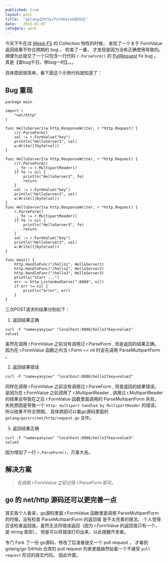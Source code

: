 ```yaml
---
published: true
layout: post
title:  "golang之http/FormValue踩坑记"
date:   2015-01-07
category: work
---
```


今天下午在试 [Weed-FS] 的 Collection 特性的时候，
发现了一个关于 FormValue 返回结果不符合预期的 bug ，
检查了一番，
才发现是因为没有正确使用导致的。
顺便为此提交了一个只包含一行代码 `r.ParseForm()` 的 [PullRequest] fix bug 。
真是【查bug千日，修bug一时】。。。

具体原因很简单，看下面这个示例代码就知道了：

## Bug 重现

```
package main

import (
	"net/http"
)

func HelloServer1(w http.ResponseWriter, r *http.Request) {
	//r.ParseForm()
	val := r.FormValue("key")
	println("HelloServer1", val)
	w.Write([]byte(val))
}

func HelloServer2(w http.ResponseWriter, r *http.Request) {
	//r.ParseForm()
	_, fe := r.MultipartReader()
	if fe != nil {
		println("HelloServer2", fe)
		return
	}
	val := r.FormValue("key")
	println("HelloServer2", val)
	w.Write([]byte(val))
}
func HelloServer3(w http.ResponseWriter, r *http.Request) {
	r.ParseForm()
	_, fe := r.MultipartReader()
	if fe != nil {
		println("HelloServer3", fe)
		return
	}
	val := r.FormValue("key")
	println("HelloServer3", val)
	w.Write([]byte(val))
}

func main() {
	http.HandleFunc("/hello1", HelloServer1)
	http.HandleFunc("/hello2", HelloServer2)
	http.HandleFunc("/hello3", HelloServer3)
	println("start ...")
	err := http.ListenAndServe(":8888", nil)
	if err != nil {
		println("error", err)
	}
}
```

三次POST请求的结果分别如下：

1. 返回结果正确

```
curl -F "name=yanyiwu" "localhost:8888/hello1?key=value1"
value1
```

虽然在调用 r.FormValue 之前没有调用过 r.ParseForm , 但是返回的结果正确。
因为在 r.FormValue 函数之内当 r.Form == nil 时会先调用 ParseMultipartForm 。

2. 返回结果错误

```
curl -F "name=yanyiwu" "localhost:8888/hello2?key=value2"

```

同样在调用 r.FormValue 之前没有调用过 r.ParseForm , 但是返回的结果错误。
是因为在 r.FormValue 之前调用了 r.MultipartReader , 
调用过 r.MultipartReader 的结果会导致在之后 r.FormValue 函数里面调用的
ParseMultipartForm 失败，
失败原因是导致一个 `http: multipart handled by MultipartReader` 的错误，
所以结果不符合预期。
具体原因可以看go源码里面的 `golang/go/src/net/http/request.go` 文件。

3. 返回结果正确

```
curl -F "name=yanyiwu" "localhost:8888/hello3?key=value3"
value3
```

因为增加了一行 `r.ParseForm()`，万事大吉。

## 解决方案

> 在调用 r.FormValue 之前记得 r.ParseForm 即可。

## go 的 net/http 源码还可以更完善一点

其实我个人看来，go源码里面 r.FormValue 函数里面调用 ParseMultipartForm
的时候，没有检查 ParseMultipartForm 的返回值 是不太完善的做法。
个人觉得应该检查返回值，虽然无法将错误返回（因为 r.FormValue 的返回值只有一个，是 string 类型），
但是可以将错误打印出来，以此提醒开发者。

专门 Fork 了一份 go源码，修改了后准备提交一个 pull request ，
才看到 golang/go GitHub 仓库的 pull request 列表里面赫然贴着一个不接受 `pull request` 形式的提交代码。
因此作罢。

[Weed-FS]:https://github.com/chrislusf/weed-fs
[PullRequest]:https://github.com/chrislusf/weed-fs/pull/45
